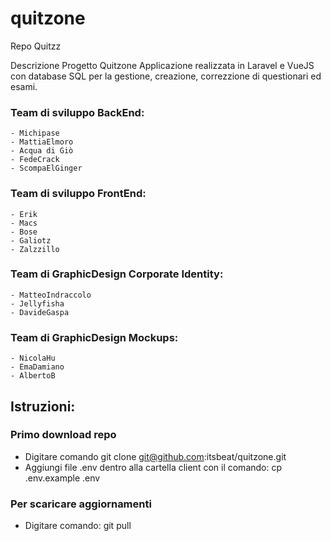 # quitzone
Repo Quitzz

Descrizione Progetto Quitzone
Applicazione realizzata in Laravel e VueJS con database SQL per la gestione, creazione, correzzione di questionari ed esami.

### Team di sviluppo BackEnd:
    - Michipase
    - MattiaElmoro
    - Acqua di Giò
    - FedeCrack
    - ScompaElGinger

### Team di sviluppo FrontEnd:
    - Erik
    - Macs
    - Bose
    - Galiotz
    - Zalzzillo

### Team di GraphicDesign Corporate Identity:
    - MatteoIndraccolo
    - Jellyfisha
    - DavideGaspa

### Team di GraphicDesign Mockups:
    - NicolaHu
    - EmaDamiano
    - AlbertoB

## Istruzioni:
### Primo download repo
- Digitare comando
    git clone git@github.com:itsbeat/quitzone.git
- Aggiungi file .env dentro alla cartella client con il comando:
    cp .env.example .env

### Per scaricare aggiornamenti
- Digitare comando:
    git pull

